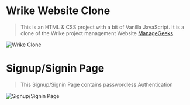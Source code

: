 # Wrike Website Clone

> This is an HTML & CSS project with a bit of Vanilla JavaScript. It is a clone of the Wrike project management Website [ManageGeeks](https://heartfelt-belekoy-7286f4.netlify.app/)

![Wrike Clone](https://imgur.com/7qbG5I7.jpeg 'Wrike Clone')

# Signup/Signin Page

> This Signup/Signin Page contains passwordless Authentication

![Signup/Signin Page](https://imgur.com/QNSl51P.jpeg 'Signup/Signin Page')
